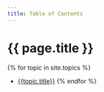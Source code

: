 ```yaml
---
title: Table of Contents
---
```


# {{ page.title }}

{% for topic in site.topics %}
* [{{topic.title}}](.{{topic.url}}) 
{% endfor %}